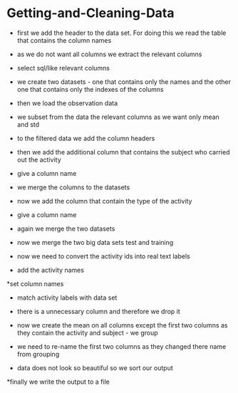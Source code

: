 Getting-and-Cleaning-Data
=========================





* first we add the header to the data set. For doing this we read the table that contains the column names



* as we do not want all columns we extract the relevant columns
* select sql/like relevant columns



* we create two datasets - one that contains only the names and the other one that contains only the indexes of the columns


* then we load the observation data


* we subset from the data the relevant columns as we want only mean and std


* to the filtered data we add the column headers


* then we add the additional column that contains the subject who carried out the activity


* give a column name



* we merge the columns to the datasets


* now we add the column that contain the type of the activity


* give a column name


* again we merge the two datasets


* now we merge the two big data sets test and training


* now we need to convert the activity ids into real text labels
* add the activity names


*set column names


* match activity labels with data set


* there is a unnecessary column and therefore we drop it

* now we create the mean on all columns except the first two columns as they contain the activity and subject - we group 

* we need to re-name the first two columns as they changed there name from grouping


* data does not look so beautiful so we sort our output


*finally we write the output to a file

